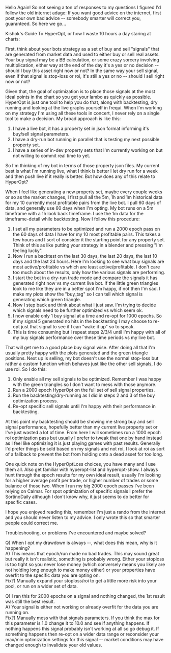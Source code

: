 Hello Again!  So not seeing a ton of responses to my questions I figured I'd follow the old internet adage: If you want good advice on the internet, first post your own bad advice -- somebody smarter will correct you, guaranteed.  So here we go...

Kishok's Guide To HyperOpt, or how I waste 10 hours a day staring at charts:

First, think about your bots strategy as a set of buy and sell "signals" that are generated from market data and used to either buy or sell real assets.  Your buy signal may be a BB calculation, or some crazy sorcery involving multiplication, either way at the end of the day it's a yes or no decision -- should I buy this asset right now or not?  In the same way your sell signal, even if that signal is stop-loss or roi, it's still a yes or no -- should I sell right now or not?

Given that, the goal of optimization is to place those signals at the most ideal points in the chart so you get your lambo as quickly as possible. HyperOpt is just one tool to help you do that, along with backtesting, dry running and looking at the live graphs yourself in frequi.  When I'm working on my strategy I'm using all these tools in concert, I never rely on a single tool to make a decision.  My broad approach is like this:

1) I have a live bot, it has a property set in json format informing it's buy/sell signal parameters.
2) I have a dry-run bot running in parallel that is testing my next possible property set.
3) I have a series of in-dev property sets that I'm currently working on but not willing to commit real time to yet.

So I'm thinking of my bot in terms of those property json files.  My current best is what I'm running live, what I think is better I let dry run for a week and then push live if it really is better.  But how does any of this relate to HyperOpt?

When I feel like generating a new property set, maybe every couple weeks or so as the market changes, I first pull all the 5m, 1h and 1m historical data for my 10 currently most profitable pairs from the live bot.  I pull 60 days of data, and generally use 60 days when I'm opting. My bot runs on a 5m timeframe with a 1h look back timeframe.  I use the 1m data for the timeframe-detail while backtesting. Now I follow this procedure:

1) I set all my parameters to be optimized and run a 2000 epoch pass on the 60 days of data I have for my 10 most profitable pairs. This takes a few hours and I sort of consider it the starting point for any property set. Think of this as like putting your strategy in a blender and pressing "I'm feeling lucky".
2) Now I run a backtest on the last 30 days, the last 20 days, the last 10 days and the last 24 hours.  Here I'm looking to see what buy signals are most active/profitable vs which are least active/profitable.  I don't care too much about the results, only how the various signals are performing.
3) I start the bot in a dry-run trade mode and compare the signals it has generated right now vs my current live bot. If the little green triangles look to me like they are in a better spot I'm happy, if not then I'm sad. I make my plots show the "buy_tag" so I can tell which signal is generating which green triangle.
4) Now I step back and think about what I just saw.  I'm trying to decide which signals need to be further optimized vs which seem ok.
5) I now enable only 1 buy signal at a time and re-opt for 1000 epochs. So if my signal 5 generated no hits in the backtesting I may choose to re-opt just that signal to see if I can "wake it up" so to speak.
6) This is time consuming but I repeat steps 2/3/4 until I'm happy with all of my buy signals performance over these time periods vs my live bot.

That will get me to a good place buy signal wise.  After doing all that I'm usually pretty happy with the plots generated and the green triangle positions. Next up is selling, my bot doesn't use the normal stop-loss but rather a custom function which behaves just like the other sell signals, I do use roi. So I do this:

1) Only enable all my sell signals to be optimized. Remember I was happy with the green triangles so I don't want to mess with those anymore.
2) Run a 2000 epoch HyperOpt on the full set of sell signal properties.
3) Run the backtesting/dry-running as I did in steps 2 and 3 of the buy optimization process.
4) Re-opt specific sell signals until I'm happy with their performance in backtesting.

At this point my backtesting should be showing me strong buy and sell signal performance, hopefully better than my current live property set or I've just wasted a lot of time. From here I will sometimes run a 1000 epoch roi optimization pass but usually I prefer to tweak that one by hand instead as I feel like optimizing it is just playing games with past results.  Generally I'd prefer things be sold based on my signals and not roi, I look at roi as sort of a fallback to prevent the bot from holding onto a dead asset for too long.

One quick note on the HyperOptLoss choices, you have many and I use them all.  Also get familiar with hyperopt-list and hyperopt-show.  I always hunt through the epoch results for my own ideal result, usually I'm looking for a higher average profit per trade, or higher number of trades or some balance of those two. When I run my big 2000 epoch passes I've been relying on Calmar.  For spot optimization of specific signals I prefer the SortinoDaily although I don't know why, it just seems to do better for specific cases.

I hope you enjoyed reading this, remember I'm just a rando from the internet and you should never listen to my advice.  I only wrote this so that smarter people could correct me.

Troubleshooting, or problems I've encountered and maybe solved?

Q) When I opt my drawdown is always --, what does this mean, why is it happening?  
A) This means that epoch/run made no bad trades.  This may sound great but really it isn't realistic, something is probably wrong.  Either your stoploss is too tight so you never lose money (which conversely means you likely are not holding long enough to make money either) or your properties have overfit to the specific data you are opting on.  
Fix?) Manually expand your stoploss/roi to get a little more risk into your pool, or run on a wider set of data. 

Q) I ran this for 2000 epochs on a signal and nothing changed, the 1st result was still the best result.  
A) Your signal is either not working or already overfit for the data you are running on.  
Fix?) Manually mess with that signals parameters. If you think the max for this parameter is 1.0 change it to 10.0 and see if anything happens.  If nothing happens this signal probably isn't working at all so go debug it. If something happens then re-opt on a wider data range or reconsider your max/min optimization settings for this signal -- market conditions may have changed enough to invalidate your old values.  
